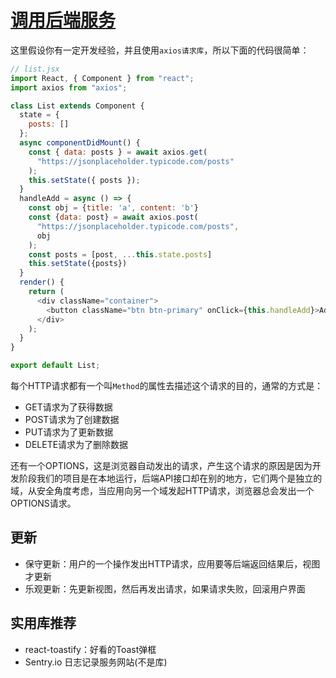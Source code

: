 
# [调用后端服务](#调用后端服务)

这里假设你有一定开发经验，并且使用`axios请求库`，所以下面的代码很简单：

```javascript
// list.jsx
import React, { Component } from "react";
import axios from "axios";

class List extends Component {
  state = {
    posts: []
  };
  async componentDidMount() {
    const { data: posts } = await axios.get(
      "https://jsonplaceholder.typicode.com/posts"
    );
    this.setState({ posts });
  }
  handleAdd = async () => {
    const obj = {title: 'a', content: 'b'}
    const {data: post} = await axios.post(
      "https://jsonplaceholder.typicode.com/posts",
      obj
    );
    const posts = [post, ...this.state.posts]
    this.setState({posts})
  }
  render() {
    return (
      <div className="container">
        <button className="btn btn-primary" onClick={this.handleAdd}>Add</button>
      </div>
    );
  }
}

export default List;
```

每个HTTP请求都有一个叫`Method`的属性去描述这个请求的目的，通常的方式是：

- GET请求为了获得数据
- POST请求为了创建数据
- PUT请求为了更新数据
- DELETE请求为了删除数据

还有一个OPTIONS，这是浏览器自动发出的请求，产生这个请求的原因是因为开发阶段我们的项目是在本地运行，后端API接口却在别的地方，它们两个是独立的域，从安全角度考虑，当应用向另一个域发起HTTP请求，浏览器总会发出一个OPTIONS请求。

## 更新

- 保守更新：用户的一个操作发出HTTP请求，应用要等后端返回结果后，视图才更新
- 乐观更新：先更新视图，然后再发出请求，如果请求失败，回滚用户界面

## 实用库推荐

- react-toastify：好看的Toast弹框
- Sentry.io 日志记录服务网站(不是库)